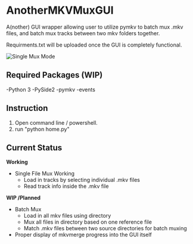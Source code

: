 

# AnotherMKVMuxGUI
A(nother) GUI wrapper allowing user to utilize pymkv to batch mux .mkv files, and batch mux tracks between two mkv folders together. 

Requirments.txt will be uploaded once the GUI is completely functional.

![Single Mux Mode](https://i.ibb.co/ngzpBWT/Single-Mux-Screenshot.png)

## **Required Packages (WIP)**

-Python 3
-PySide2
-pymkv
-events


## **Instruction**

 1. Open command line / powershell.  
 2. run "python home.py"

## **Current Status**

**Working**
 - Single File Mux Working
	 - Load in tracks by selecting individual .mkv files
	 - Read track info inside the .mkv file

**WIP /Planned**

 - Batch Mux
	 - Load in all mkv files using directory
	 - Mux all files in directory based on one reference file
	 - Match .mkv files between two source directories for batch muxing
- Proper  display of mkvmerge progress into the GUI itself

